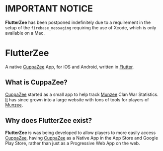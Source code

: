 # IMPORTANT NOTICE
**FlutterZee** has been postponed indefinitely due to a requirement in the setup of the `firebase_messaging` requiring the use of Xcode, which is only available on a Mac.

# FlutterZee
A native [CuppaZee](https://cuppazee.uk/) App, for iOS and Android, written in [Flutter](https://flutter.dev/).

## What is CuppaZee?
[CuppaZee](https://cuppazee.uk/) started as a small app to help track [Munzee](https://playmunzee.com/) Clan War Statistics. [It](https://cuppazee.uk/) has since grown into a large website with tons of tools for players of [Munzee](https://playmunzee.com/).

## Why does FlutterZee exist?
**FlutterZee** ~~is~~ was being developed to allow players to more easily access [CuppaZee](https://cuppazee.uk/), having [CuppaZee](https://cuppazee.uk/) as a Native App in the App Store and Google Play Store, rather than just as a Progressive Web App on the web.

